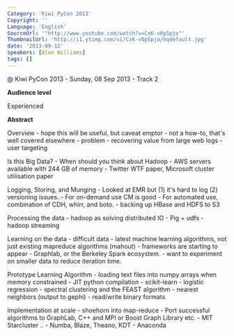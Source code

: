 ```yaml
---
Category: 'Kiwi PyCon 2013'
Copyright: ''
Language: 'English'
SourceUrl: '"http://www.youtube.com/watch?v=CxK-v0pSpjo"'
ThumbnailUrl: 'http://i1.ytimg.com/vi/CxK-v0pSpjo/hqdefault.jpg'
date: '2013-09-12'
speakers: [Alan Williams]
tags: []
---
```

@ Kiwi PyCon 2013 - Sunday, 08 Sep 2013 - Track 2

**Audience level**

Experienced

**Abstract**

Overview - hope this will be useful, but caveat emptor - not a how-to, that's well covered elsewhere - problem - recovering value from large web logs - user targeting

Is this Big Data? - When should you think about Hadoop - AWS servers available with 244 GB of memory - Twitter WTF paper, Microsoft cluster utilisation paper

Logging, Storing, and Munging - Looked at EMR but (1) it's hard to log (2) versioning issues. - For on-demand use CM is good - For automated use, combination of CDH, whirr, and boto. - backing up HBase and HDFS to S3

Processing the data - hadoop as solving distributed IO - Pig + udfs - hadoop streaming

Learning on the data - difficult data - latest machine learning algorithms, not just existing mapreduce algorithms (mahout) - frameworks are starting to appear - Graphlab, or the Berkeley Spark ecosystem. - want to experiment on smaller data to reduce iteration time.

Prototype Learning Algorithm - loading text files into numpy arrays when memory constrained - JIT python compilation - scikit-learn - logistic regression - spectral clustering and the FEAST algorithm - nearest neighbors (output to gephi) - read/write binary formats

Implementation at scale - shoehorn into map-reduce - Port successful algorithms to GraphLab, C++ and MPI or Boost Graph Library etc. - MIT Starcluster .. - Numba, Blaze, Theano, KDT - Anaconda
